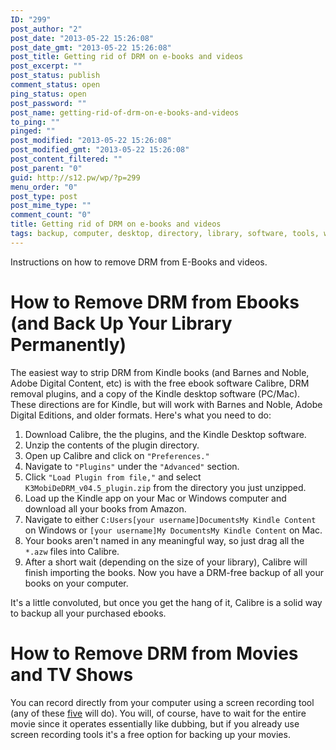 ```yaml
---
ID: "299"
post_author: "2"
post_date: "2013-05-22 15:26:08"
post_date_gmt: "2013-05-22 15:26:08"
post_title: Getting rid of DRM on e-books and videos
post_excerpt: ""
post_status: publish
comment_status: open
ping_status: open
post_password: ""
post_name: getting-rid-of-drm-on-e-books-and-videos
to_ping: ""
pinged: ""
post_modified: "2013-05-22 15:26:08"
post_modified_gmt: "2013-05-22 15:26:08"
post_content_filtered: ""
post_parent: "0"
guid: http://s12.pw/wp/?p=299
menu_order: "0"
post_type: post
post_mime_type: ""
comment_count: "0"
title: Getting rid of DRM on e-books and videos
tags: backup, computer, desktop, directory, library, software, tools, windows
---
```


Instructions on how to remove DRM from E-Books and videos.

# How to Remove DRM from Ebooks (and Back Up Your Library Permanently)

The easiest way to strip DRM from Kindle books (and Barnes and Noble, Adobe Digital Content, etc) is with the free ebook software Calibre, DRM removal plugins, and a copy of the Kindle desktop software (PC/Mac). These directions are for Kindle, but will work with Barnes and Noble, Adobe Digital Editions, and older formats. Here's what you need to do:

1.  Download Calibre, the the plugins, and the Kindle Desktop software.
2.  Unzip the contents of the plugin directory.
3.  Open up Calibre and click on `"Preferences."`
4.  Navigate to `"Plugins"` under the `"Advanced"` section.
5.  Click `"Load Plugin from file,"` and select `K3MobiDeDRM_v04.5_plugin.zip` from the directory you just unzipped.
6.  Load up the Kindle app on your Mac or Windows computer and download all your books from Amazon.
7.  Navigate to either `C:Users[your username]DocumentsMy Kindle Content` on Windows or `[your username]My DocumentsMy Kindle Content` on Mac.
8.  Your books aren't named in any meaningful way, so just drag all the `*.azw` files into Calibre.
9.  After a short wait (depending on the size of your library), Calibre will finish importing the books. Now you have a DRM-free backup of all your books on your computer.

It's a little convoluted, but once you get the hang of it, Calibre is a solid way to backup all your purchased ebooks.

# How to Remove DRM from Movies and TV Shows

You can record directly from your computer using a screen recording tool (any of these [five](http://lifehacker.com/5839047/five-best-screencasting-or-screen-recording-tools) will do). You will, of course, have to wait for the entire movie since it operates essentially like dubbing, but if you already use screen recording tools it's a free option for backing up your movies.

